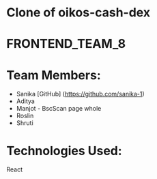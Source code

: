 
# Clone of oikos-cash-dex

# FRONTEND_TEAM_8

# Team Members:
* Sanika [GitHub] (https://github.com/sanika-1)
* Aditya
* Manjot - BscScan page whole
* Roslin
* Shruti

# Technologies Used:
 React

